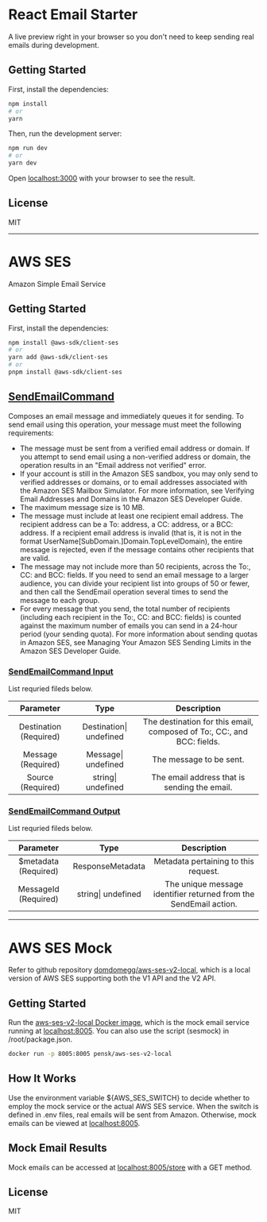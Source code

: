 # React Email Starter

A live preview right in your browser so you don't need to keep sending real emails during development.

## Getting Started

First, install the dependencies:

```sh
npm install
# or
yarn
```

Then, run the development server:

```sh
npm run dev
# or
yarn dev
```

Open [localhost:3000](http://localhost:3000) with your browser to see the result.

## License

MIT

---

# AWS SES

Amazon Simple Email Service

## Getting Started

First, install the dependencies:

```sh
npm install @aws-sdk/client-ses
# or
yarn add @aws-sdk/client-ses
# or
pnpm install @aws-sdk/client-ses
```

## [SendEmailCommand](https://docs.aws.amazon.com/AWSJavaScriptSDK/v3/latest/client/ses/command/SendEmailCommand/)

Composes an email message and immediately queues it for sending. To send email using this operation, your message must meet the following requirements:

- The message must be sent from a verified email address or domain. If you attempt to send email using a non-verified address or domain, the operation results in an "Email address not verified" error.
- If your account is still in the Amazon SES sandbox, you may only send to verified addresses or domains, or to email addresses associated with the Amazon SES Mailbox Simulator. For more information, see Verifying Email Addresses and Domains in the Amazon SES Developer Guide.
- The maximum message size is 10 MB.
- The message must include at least one recipient email address. The recipient address can be a To: address, a CC: address, or a BCC: address. If a recipient email address is invalid (that is, it is not in the format UserName[SubDomain.]Domain.TopLevelDomain), the entire message is rejected, even if the message contains other recipients that are valid.
- The message may not include more than 50 recipients, across the To:, CC: and BCC: fields. If you need to send an email message to a larger audience, you can divide your recipient list into groups of 50 or fewer, and then call the SendEmail operation several times to send the message to each group.
- For every message that you send, the total number of recipients (including each recipient in the To:, CC: and BCC: fields) is counted against the maximum number of emails you can send in a 24-hour period (your sending quota). For more information about sending quotas in Amazon SES, see Managing Your Amazon SES Sending Limits in the Amazon SES Developer Guide.

### [SendEmailCommand Input](https://docs.aws.amazon.com/AWSJavaScriptSDK/v3/latest/Package/-aws-sdk-client-ses/Interface/SendEmailCommandInput)

List requried fileds below.

|       Parameter        |          Type           |                              Description                               |
| :--------------------: | :---------------------: | :--------------------------------------------------------------------: |
| Destination (Required) | Destination\| undefined | The destination for this email, composed of To:, CC:, and BCC: fields. |
|   Message (Required)   |   Message\| undefined   |                        The message to be sent.                         |
|   Source (Required)    |   string\| undefined    |              The email address that is sending the email.              |

### [SendEmailCommand Output](https://docs.aws.amazon.com/AWSJavaScriptSDK/v3/latest/Package/-aws-sdk-client-ses/Interface/SendEmailCommandOutput)

List requried fileds below.

|      Parameter       |        Type        |                            Description                            |
| :------------------: | :----------------: | :---------------------------------------------------------------: |
| $metadata (Required) |  ResponseMetadata  |               Metadata pertaining to this request.                |
| MessageId (Required) | string\| undefined | The unique message identifier returned from the SendEmail action. |

---

# AWS SES Mock

Refer to github repository [domdomegg/aws-ses-v2-local](https://github.com/domdomegg/aws-ses-v2-local), which is a local version of AWS SES supporting both the V1 API and the V2 API.

## Getting Started

Run the [aws-ses-v2-local Docker image](https://hub.docker.com/r/pensk/aws-ses-v2-local), which is the mock email service running at [localhost:8005](http://localhost:8005). You can also use the script (sesmock) in /root/package.json.

```sh
docker run -p 8005:8005 pensk/aws-ses-v2-local
```

## How It Works

Use the environment variable ${AWS_SES_SWITCH} to decide whether to employ the mock service or the actual AWS SES service. When the switch is defined in .env files, real emails will be sent from Amazon. Otherwise, mock emails can be viewed at [localhost:8005](http://localhost:8005).

## Mock Email Results

Mock emails can be accessed at [localhost:8005/store](http://localhost:8005/store) with a GET method.

## License

MIT
